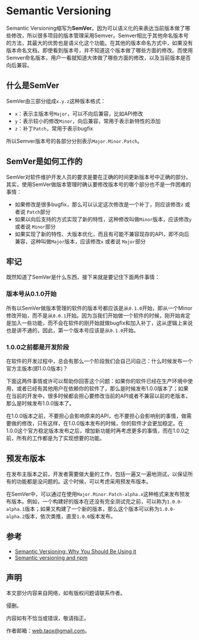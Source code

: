 # Semantic Versioning

Semantic Versioning缩写为**SemVer**。因为可以语义化的来表达当前版本做了哪些修改，所以很多项目的版本管理采用Semver。Semver相比于其他命名版本号的方法，其最大的优势也是语义化这个功能。在其他的版本命名方式中，如果没有版本命名文档，即使看到版本号，并不知道这个版本做了哪些方面的修改。而使用Semver命名版本，用户一看就知道大体做了哪些方面的修改，以及当前版本是否向后兼容。

## 什么是SemVer

SemVer由三部分组成`x.y.z`这种版本格式：

* `x`：表示主版本号`Major`，可以不向后兼容，比如API修改
* `y`：表示较小的修改`Minor`，向后兼容，常用于表示新特性的添加
* `z`：补丁`Patch`，常用于表示bugfix

所以Semver版本号的各部分分别表示`Major.Minor.Patch`。

## SemVer是如何工作的

SemVer对软件维护开发人员的要求是要在正确的时间更新版本号中正确的部分。其实，使用SemVer做版本管理时确认要修改版本号的哪个部分也不是一件困难的事情：

* 如果修改是很多bugfix，那么可以认定这次修改是一个补丁，则应该修改`z` 或者说 `Patch`部分
* 如果以向后支持的方式实现了新的特性，这种修改叫做`Minor`版本，应该修改`y` 或者说 `Minor`部分
* 如果实现了新的特性、大版本优化，而且有可能不兼容现存的API，即不向后兼容，这种叫做`Major`版本，应该修改`x` 或者说 `Major`部分

## 牢记

既然知道了SemVer是什么东西，接下来就是要记住下面两件事情：

### 版本号从0.1.0开始

所有以SemVer做版本管理的软件的版本号都应该是从`0.1.0`开始，即从一个Minor修改开始，而不是从`0.0.1`开始。因为当我们开始做一个软件的时候，刚开始肯定是加入一些功能，而不会在软件的刚开始就做bugfix和加入补丁，这从逻辑上来说也是讲不通的，因此，第一个版本号应该是从`0.1.0`开始。

### 1.0.0之前都是开发阶段

在软件的开发过程中，总会有那么一个阶段我们会自己问自己：什么时候发布一个官方主版本(即1.0.0版本)？

下面这两件事情或许可以帮助你回答这个问题：如果你的软件已经在生产环境中使用，或者已经有其他用户在依赖你的软件了，那么是时候发布1.0.0版本了；如果在当前的开发中，很多时候都会担心要修改当前的API或者不兼容以前的老版本，那么是时候发布1.0.0版本了。

在1.0.0版本之前，不要担心会影响原来的API，也不要担心会影响别的事情，做需要做的修改，只有这样，在1.0.0版本发布的时候，你的软件才会更加稳定。在1.0.0这个官方稳定版本发布之后，增加新功能时再考虑更多的事情，而在1.0.0之前，所有的工作都是为了实现想要的功能。

## 预发布版本

在发布主版本之前，开发者需要做大量的工作，包括一遍又一遍地测试，以保证所有的功能都是没问题的。这个时候，可以考虑采用预发布版本。

在SemVer中，可以通过在使用`Major.Minor.Patch-alpha.x`这种格式来发布预发布版本。例如，一个构建好的版本在还没有完全测试完之前，可以称为`1.0.0-alpha.1`版本；如果又构建了一个新的版本，那么这个版本可以称为`1.0.0-alpha.2`版本，依次类推，直至`1.0.0`版本发布。

## 参考

* [Semantic Versioning: Why You Should Be Using it](https://www.sitepoint.com/semantic-versioning-why-you-should-using/)
* [Semantic versioning and npm](https://docs.npmjs.com/getting-started/semantic-versioning)

## 声明

本文部分内容来自网络，如有版权问题请联系作者。

侵删。

内容如有不恰当或错误，敬请指正。

作者邮箱：web.taox@gmail.com。